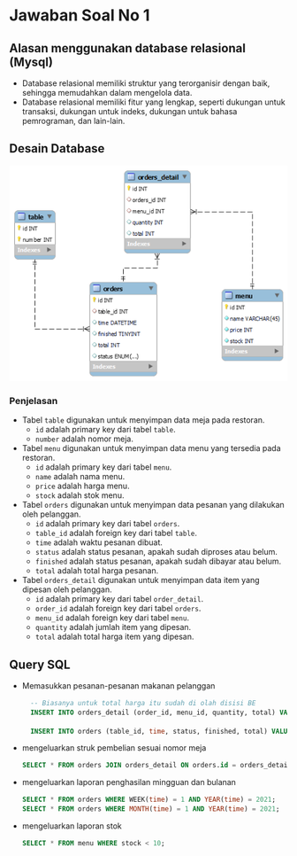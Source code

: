 # Jawaban Soal No 1

## Alasan menggunakan database relasional (Mysql)

- Database relasional memiliki struktur yang terorganisir dengan baik, sehingga memudahkan dalam mengelola data.
- Database relasional memiliki fitur yang lengkap, seperti dukungan untuk transaksi, dukungan untuk indeks, dukungan untuk bahasa pemrograman, dan lain-lain.

## Desain Database

![ERD](./quest_1_ERD.png)

### Penjelasan

- Tabel `table` digunakan untuk menyimpan data meja pada restoran.
  - `id` adalah primary key dari tabel `table`.
  - `number` adalah nomor meja.
- Tabel `menu` digunakan untuk menyimpan data menu yang tersedia pada restoran.
  - `id` adalah primary key dari tabel `menu`.
  - `name` adalah nama menu.
  - `price` adalah harga menu.
  - `stock` adalah stok menu.
- Tabel `orders` digunakan untuk menyimpan data pesanan yang dilakukan oleh pelanggan.
  - `id` adalah primary key dari tabel `orders`.
  - `table_id` adalah foreign key dari tabel `table`.
  - `time` adalah waktu pesanan dibuat.
  - `status` adalah status pesanan, apakah sudah diproses atau belum.
  - `finished` adalah status pesanan, apakah sudah dibayar atau belum.
  - `total` adalah total harga pesanan.
- Tabel `orders_detail` digunakan untuk menyimpan data item yang dipesan oleh pelanggan.
  - `id` adalah primary key dari tabel `order_detail`.
  - `order_id` adalah foreign key dari tabel `orders`.
  - `menu_id` adalah foreign key dari tabel `menu`.
  - `quantity` adalah jumlah item yang dipesan.
  - `total` adalah total harga item yang dipesan.

## Query SQL

- Memasukkan pesanan-pesanan makanan pelanggan

  ```sql
    -- Biasanya untuk total harga itu sudah di olah disisi BE
    INSERT INTO orders_detail (order_id, menu_id, quantity, total) VALUES ((1, 1, 2, 20000), (1, 2, 3, 30000));

    INSERT INTO orders (table_id, time, status, finished, total) VALUES (1, NOW(), 'pending', false, 50000);
  ```

- mengeluarkan struk pembelian sesuai nomor meja

  ```sql
  SELECT * FROM orders JOIN orders_detail ON orders.id = orders_detail.order_id JOIN menu ON orders_detail.menu_id = menu.id JOIN table ON orders.table_id = table.id WHERE table.number = 1;
  ```

- mengeluarkan laporan penghasilan mingguan dan bulanan

  ```sql
  SELECT * FROM orders WHERE WEEK(time) = 1 AND YEAR(time) = 2021;
  SELECT * FROM orders WHERE MONTH(time) = 1 AND YEAR(time) = 2021;
  ```

- mengeluarkan laporan stok

  ```sql
  SELECT * FROM menu WHERE stock < 10;
  ```
